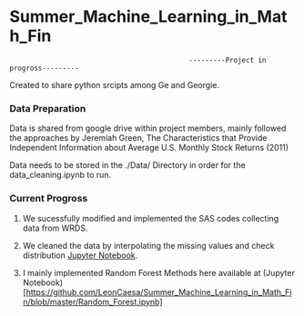 # Summer_Machine_Learning_in_Math_Fin
                                                ---------Project in progross---------

Created to share python srcipts among Ge and Georgie.

### Data Preparation

Data is shared from google drive within project members, mainly followed the approaches by Jeremiah Green, The Characteristics that Provide Independent Information about Average U.S. Monthly Stock Returns (2011)

Data needs to be stored in the ./Data/ Directory in order for the data_cleaning.ipynb to run.

### Current Progross
  1. We sucessfully modified and implemented the SAS codes collecting data from WRDS.

  2. We cleaned the data by interpolating the missing values and check distribution [Jupyter Notebook](https://github.com/LeonCaesa/Summer_Machine_Learning_in_Math_Fin/blob/master/data_cleaning/data_cleanning.ipynb).

  3. I mainly implemented Random Forest Methods here available at (Jupyter Notebook)[https://github.com/LeonCaesa/Summer_Machine_Learning_in_Math_Fin/blob/master/Random_Forest.ipynb]
